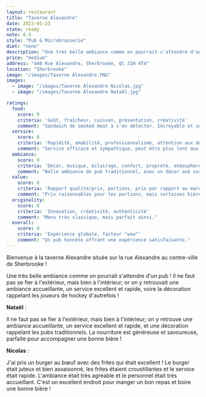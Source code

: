 ```yaml
---
layout: restaurant
title: "Taverne Alexandre"
date: 2023-05-23
state: ready
note: 8.5
style: "Pub & Microbrasserie"
diet: "none"
description: "Une très belle ambiance comme on pourrait s'attendre d'un pub !"
price: "medium"
address: "440 Rue Alexandre, Sherbrooke, QC J1H 4T4"
location: "Sherbrooke"
image: "/images/Taverne Alexandre.PNG"
images:
  - image: "/images/Taverne Alexandre Nicolas.jpg"
  - image: "/images/Taverne Alexandre Nataël.jpg"

ratings:
  food:
    score: 9
    criteria: 'Goût, fraîcheur, cuisson, présentation, créativité'
    comment: "Sandwich de smoked meat à s'en délecter. Incroyable et savoureux."
  service:
    score: 8
    criteria: 'Rapidité, amabilité, professionnalisme, attention aux détails'
    comment: "Service efficace et sympathique, peut être plus lent aux heures de pointe."
  ambiance:
    score: 9
    criteria: 'Décor, musique, éclairage, confort, propreté, atmosphère générale'
    comment: "Belle ambiance de pub traditionnel, avec un décor axé sur le hockey !"
  value:
    score: 8
    criteria: 'Rapport qualité/prix, portions, prix par rapport au marché'
    comment: "Prix raisonnables pour les portions, mais certaines bières un peu chères."
  originality:
    score: 8
    criteria: 'Innovation, créativité, authenticité'
    comment: "Menu très classique, mais parfait ainsi."
  overall:
    score: 9
    criteria: 'Expérience globale, facteur "wow"'
    comment: "Un pub honnête offrant une expérience satisfaisante."
---
```




Bienvenue à la taverne Alexandre située sur la rue Alexandre au centre-ville de Sherbrooke !

Une très belle ambiance comme on pourrait s'attendre d'un pub ! Il ne faut pas se fier à l'extérieur, mais bien à l'intérieur; or on y retrouvait une ambiance accueillante, un service excellent et rapide, voire la décoration rappelant les joueurs de hockey d'autrefois !

<strong>Nataël</strong> :

Il ne faut pas se fier à l'extérieur, mais bien à l'intérieur; on y retrouve une ambiance accueillante, un service excellent et rapide, et une décoration rappelant les pubs traditionnels. La nourriture est généreuse et savoureuse, parfaite pour accompagner une bonne bière !

<strong>Nicolas</strong> :

J'ai pris un burger au bœuf avec des frites qui était excellent ! Le burger était juteux et bien assaisonné, les frites étaient croustillantes et le service était rapide. L'ambiance était très agréable et le personnel était très accueillant. C'est un excellent endroit pour manger un bon repas et boire une bonne bière !